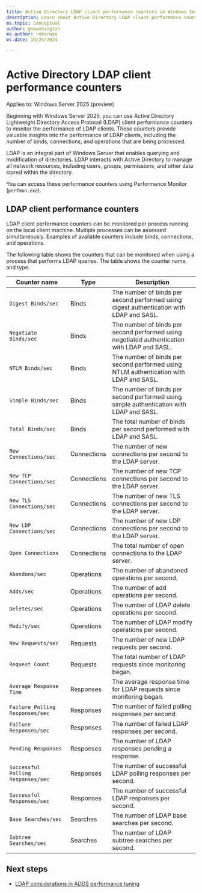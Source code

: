 ```yaml
---
title: Active Directory LDAP client performance counters in Windows Server
description: Learn about Active Directory LDAP client performance counters in Windows Server.
ms.topic: conceptual
author: gswashington
ms.author: roharwoo
ms.date: 10/25/2024

---
```


# Active Directory LDAP client performance counters

Applies to: Windows Server 2025 (preview)

Beginning with Windows Server 2025, you can use Active Directory Lightweight Directory Access Protocol (LDAP) client performance counters to monitor the performance of LDAP clients. These counters provide valuable insights into the performance of LDAP clients, including the number of binds, connections, and operations that are being processed.

LDAP is an integral part of Windows Server that enables querying and modification of directories. LDAP interacts with Active Directory to manage all network resources, including users, groups, permissions, and other data stored within the directory.

You can access these performance counters using Performance Monitor (`perfmon.exe`).

## LDAP client performance counters

LDAP client performance counters can be monitored per process running on the local client machine. Multiple processes can be assessed simultaneously. Examples of available counters include binds, connections, and operations.

The following table shows the counters that can be monitored when using a process that performs LDAP queries. The table shows the counter name, and type.

| Counter name | Type | Description |
|-----|-----|-----|
| `Digest Binds/sec` | Binds | The number of binds per second performed using digest authentication with LDAP and SASL. |
| `Negotiate Binds/sec` | Binds | The number of binds per second performed using negotiated authentication with LDAP and SASL. |
| `NTLM Binds/sec` | Binds | The number of binds per second performed using NTLM authentication with LDAP and SASL. |
| `Simple Binds/sec` | Binds | The number of binds per second performed using simple authentication with LDAP and SASL. |
| `Total Binds/sec` | Binds | The total number of binds per second performed with LDAP and SASL. |
| `New Connections/sec` | Connections | The number of new connections per second to the LDAP server. |
| `New TCP Connections/sec` | Connections | The number of new TCP connections per second to the LDAP server. |
| `New TLS Connections/sec` | Connections | The number of new TLS connections per second to the LDAP server. |
| `New LDP Connections/sec` | Connections | The number of new LDP connections per second to the LDAP server. |
| `Open Connections` | Connections | The total number of open connections to the LDAP server. |
| `Abandons/sec` | Operations | The number of abandoned operations per second. |
| `Adds/sec` | Operations | The number of add operations per second. |
| `Deletes/sec` | Operations | The number of LDAP delete operations per second. |
| `Modify/sec` | Operations | The number of LDAP modify operations per second. |
| `New Requests/sec` | Requests | The number of new LDAP requests per second. |
| `Request Count` | Requests | The total number of LDAP requests since monitoring began. |
| `Average Response Time` | Responses | The average response time for LDAP requests since monitoring began. |
| `Failure Polling Responses/sec` | Responses | The number of failed polling responses per second. |
| `Failure Responses/sec` | Responses | The number of failed LDAP responses per second. |
| `Pending Responses` | Responses | The number of LDAP responses pending a response. |
| `Successful Polling Responses/sec` | Responses | The number of successful LDAP polling responses per second. |
| `Successful Responses/sec` | Responses | The number of successful LDAP responses per second. |
| `Base Searches/sec` | Searches | The number of LDAP base searches per second. |
| `Subtree Searches/sec` | Searches | The number of LDAP subtree searches per second. |

## Next steps

- [LDAP considerations in ADDS performance tuning](../../administration/performance-tuning/role/active-directory-server/ldap-considerations.md)
